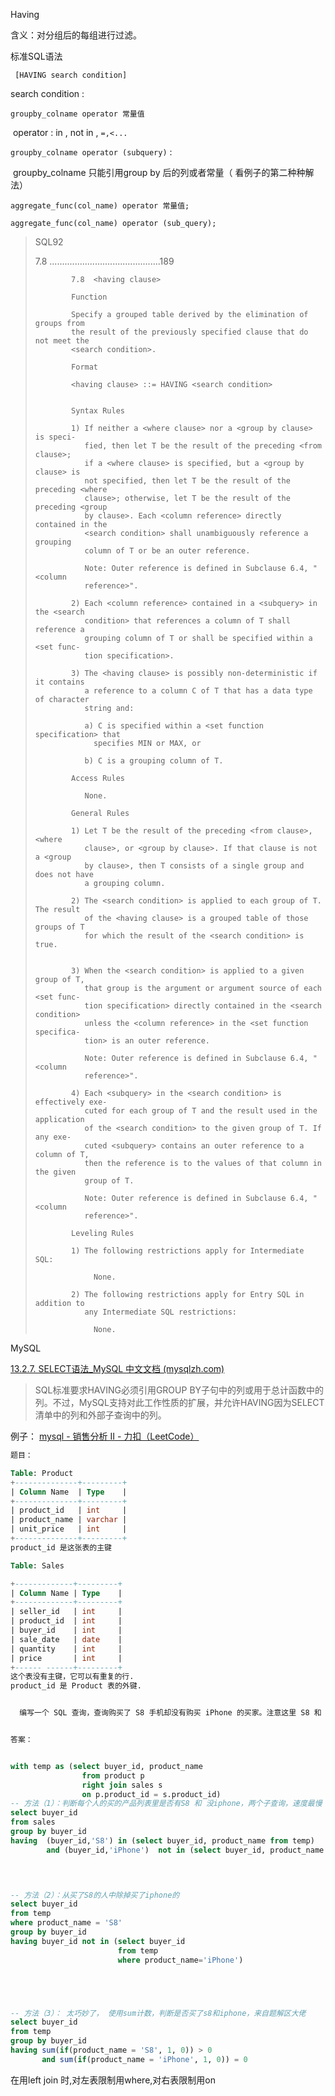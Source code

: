 Having



含义：对分组后的每组进行过滤。

标准SQL语法

```
 [HAVING search condition]
```



search condition :

`groupby_colname operator 常量值`

​	operator : in , not in , `=,<...`

`groupby_colname operator (subquery)` : 

​	groupby_colname  只能引用group by 后的列或者常量（ 看例子的第二种种解法） 

`aggregate_func(col_name) operator 常量值;`

`aggregate_func(col_name) operator (sub_query);` 



>SQL92
>
>7.8  <having clause> ............................................189
>
>```
>         7.8  <having clause>
>
>         Function
>
>         Specify a grouped table derived by the elimination of groups from
>         the result of the previously specified clause that do not meet the
>         <search condition>.
>
>         Format
>
>         <having clause> ::= HAVING <search condition>
>
>
>         Syntax Rules
>
>         1) If neither a <where clause> nor a <group by clause> is speci-
>            fied, then let T be the result of the preceding <from clause>;
>            if a <where clause> is specified, but a <group by clause> is
>            not specified, then let T be the result of the preceding <where
>            clause>; otherwise, let T be the result of the preceding <group
>            by clause>. Each <column reference> directly contained in the
>            <search condition> shall unambiguously reference a grouping
>            column of T or be an outer reference.
>
>            Note: Outer reference is defined in Subclause 6.4, "<column
>            reference>".
>
>         2) Each <column reference> contained in a <subquery> in the <search
>            condition> that references a column of T shall reference a
>            grouping column of T or shall be specified within a <set func-
>            tion specification>.
>
>         3) The <having clause> is possibly non-deterministic if it contains
>            a reference to a column C of T that has a data type of character
>            string and:
>
>            a) C is specified within a <set function specification> that
>              specifies MIN or MAX, or
>
>            b) C is a grouping column of T.
>
>         Access Rules
>
>            None.
>
>         General Rules
>
>         1) Let T be the result of the preceding <from clause>, <where
>            clause>, or <group by clause>. If that clause is not a <group
>            by clause>, then T consists of a single group and does not have
>            a grouping column.
>
>         2) The <search condition> is applied to each group of T. The result
>            of the <having clause> is a grouped table of those groups of T
>            for which the result of the <search condition> is true.
>
>
>         3) When the <search condition> is applied to a given group of T,
>            that group is the argument or argument source of each <set func-
>            tion specification> directly contained in the <search condition>
>            unless the <column reference> in the <set function specifica-
>            tion> is an outer reference.
>
>            Note: Outer reference is defined in Subclause 6.4, "<column
>            reference>".
>
>         4) Each <subquery> in the <search condition> is effectively exe-
>            cuted for each group of T and the result used in the application
>            of the <search condition> to the given group of T. If any exe-
>            cuted <subquery> contains an outer reference to a column of T,
>            then the reference is to the values of that column in the given
>            group of T.
>
>            Note: Outer reference is defined in Subclause 6.4, "<column
>            reference>".
>
>         Leveling Rules
>
>         1) The following restrictions apply for Intermediate SQL:
>
>              None.
>
>         2) The following restrictions apply for Entry SQL in addition to
>            any Intermediate SQL restrictions:
>
>              None.
>```



MySQL

[13.2.7. SELECT语法_MySQL 中文文档 (mysqlzh.com)](https://www.mysqlzh.com/doc/126/646.html)

>SQL标准要求HAVING必须引用GROUP BY子句中的列或用于总计函数中的列。不过，MySQL支持对此工作性质的扩展，并允许HAVING因为SELECT清单中的列和外部子查询中的列。









例子： [mysql - 销售分析 II - 力扣（LeetCode）](https://leetcode.cn/problems/sales-analysis-ii/solution/mysql-by-hanxin_hanxin-pxw8/)



```sql
题目：

Table: Product
+--------------+---------+
| Column Name  | Type    |
+--------------+---------+
| product_id   | int     |
| product_name | varchar |
| unit_price   | int     |
+--------------+---------+
product_id 是这张表的主键

Table: Sales

+-------------+---------+
| Column Name | Type    |
+-------------+---------+
| seller_id   | int     |
| product_id  | int     |
| buyer_id    | int     |
| sale_date   | date    |
| quantity    | int     |
| price       | int     |
+------ ------+---------+
这个表没有主键，它可以有重复的行.
product_id 是 Product 表的外键.


  编写一个 SQL 查询，查询购买了 S8 手机却没有购买 iPhone 的买家。注意这里 S8 和 iPhone 是 Product 表中的产品。


答案：


with temp as (select buyer_id, product_name
                from product p 
                right join sales s 
                on p.product_id = s.product_id)
-- 方法（1）：判断每个人的买的产品列表里是否有S8 和 没iphone，两个子查询，速度最慢
select buyer_id 
from sales
group by buyer_id
having  (buyer_id,'S8') in (select buyer_id, product_name from temp)
        and (buyer_id,'iPhone')  not in (select buyer_id, product_name from temp)
        



-- 方法（2）：从买了S8的人中除掉买了iphone的
select buyer_id 
from temp
where product_name = 'S8'
group by buyer_id 
having buyer_id not in (select buyer_id
                        from temp
                        where product_name='iPhone')





-- 方法（3）： 太巧妙了， 使用sum计数，判断是否买了s8和iphone，来自题解区大佬
select buyer_id
from temp
group by buyer_id
having sum(if(product_name = 'S8', 1, 0)) > 0
       and sum(if(product_name = 'iPhone', 1, 0)) = 0
```



在用left join 时,对左表限制用where,对右表限制用on



